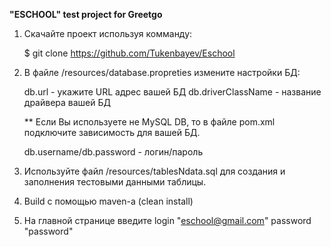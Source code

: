 **"ESCHOOL" test project for Greetgo**

1. Скачайте проект используя комманду:
    
    $ git clone https://github.com/Tukenbayev/Eschool

2. В файле /resources/database.propreties измените настройки БД:

    db.url - укажите URL адрес вашей БД
    db.driverClassName - название драйвера вашей БД
    
    ** Если Вы используете не MySQL DB, то в файле pom.xml подключите зависимость для вашей БД.
    
    db.username/db.password - логин/пароль
    
3. Используйте файл /resources/tablesNdata.sql для создания и заполнения тестовыми данными таблицы.

4. Build с помощью maven-a (clean install)

5. На главной странице введите login "eschool@gmail.com" password "password"
